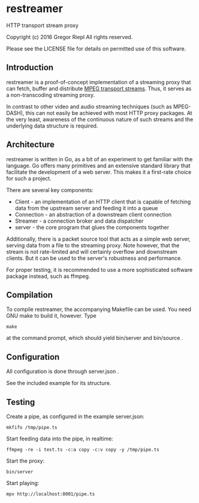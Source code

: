 restreamer
==========

HTTP transport stream proxy

Copyright (c) 2016 Gregor Riepl
All rights reserved.

Please see the LICENSE file for details on permitted use of this software.


Introduction
------------

restreamer is a proof-of-concept implementation of a streaming proxy
that can fetch, buffer and distribute [MPEG transport streams](https://en.wikipedia.org/wiki/MPEG-TS).
Thus, it serves as a non-transcoding streaming proxy.

In contrast to other video and audio streaming techniques (such as MPEG-DASH),
this can not easily be achieved with most HTTP proxy packages.
At the very least, awareness of the continuous nature of such streams
and the underlying data structure is required.


Architecture
------------

restreamer is written in Go, as a bit of an experiment to get familiar with
the language. Go offers many primitives and an extensive standard library
that facilitate the development of a web server. This makes it a first-rate
choice for such a project.

There are several key components:
* Client - an implementation of an HTTP client that is capable
  of fetching data from the upstream server and feeding it into a queue
* Connection - an abstraction of a downstream client connection
* Streamer - a connection broker and data dispatcher
* server - the core program that glues the components together

Additionally, there is a packet source tool that acts as a simple
web server, serving data from a file to the streaming proxy.
Note however, that the stream is not rate-limited and will certainly
overflow and downstream clients. But it can be used to the server's
robustness and performance.

For proper testing, it is recommended to use a more sophisticated
software package instead, such as ffmpeg.


Compilation
-----------

To compile restreamer, the accompanying Makefile can be used.
You need GNU make to build it, however.
Type
```
make
```
at the command prompt, which should yield bin/server and bin/source .


Configuration
-------------

All configuration is done through server.json .

See the included example for its structure.


Testing
-------

Create a pipe, as configured in the example server.json:
```
mkfifo /tmp/pipe.ts
```
Start feeding data into the pipe, in realtime:
```
ffmpeg -re -i test.ts -c:a copy -c:v copy -y /tmp/pipe.ts
```
Start the proxy:
```
bin/server
```
Start playing:
```
mpv http://localhost:8001/pipe.ts
```
